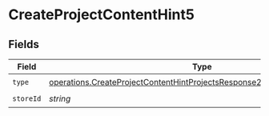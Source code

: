 # CreateProjectContentHint5


## Fields

| Field                                                                                                                                                                  | Type                                                                                                                                                                   | Required                                                                                                                                                               | Description                                                                                                                                                            |
| ---------------------------------------------------------------------------------------------------------------------------------------------------------------------- | ---------------------------------------------------------------------------------------------------------------------------------------------------------------------- | ---------------------------------------------------------------------------------------------------------------------------------------------------------------------- | ---------------------------------------------------------------------------------------------------------------------------------------------------------------------- |
| `type`                                                                                                                                                                 | [operations.CreateProjectContentHintProjectsResponse200ApplicationJSONType](../../models/operations/createprojectcontenthintprojectsresponse200applicationjsontype.md) | :heavy_check_mark:                                                                                                                                                     | N/A                                                                                                                                                                    |
| `storeId`                                                                                                                                                              | *string*                                                                                                                                                               | :heavy_check_mark:                                                                                                                                                     | N/A                                                                                                                                                                    |